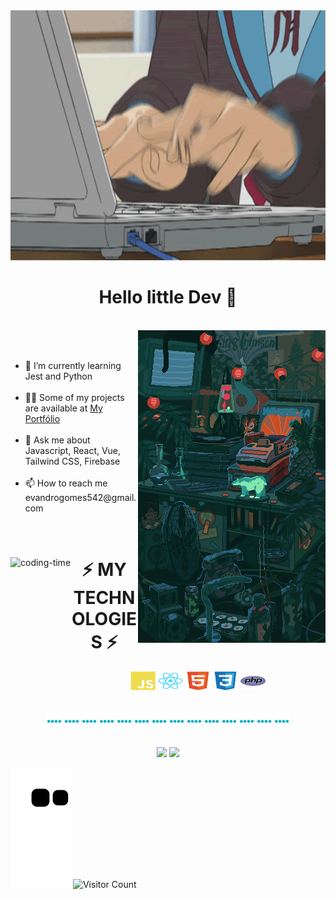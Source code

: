 
   
      
   <img src="anime.gif" alt="anime" width="100%" height="400">
    
   <h1 align="center">Hello little Dev 👋</h1>
   <br>
   <img align="right" src="collAnime.gif" alt="anime" width="300" height="500"> <br>
       <br>
        <ul >
            <li>🌱 I’m currently learning Jest and Python</li>
              <br>
            <li>👨‍💻 Some of my projects are available at <a href="https://p-inky.vercel.app/">My Portfólio</a></li>
              <br> 
           <li>💬 Ask me about Javascript, React, Vue, Tailwind CSS, Firebase</li>
              <br> 
           <li>📫 How to reach me evandrogomes542@gmail.com</li>
        </ul>
       
   </div>
     </div>
   
    
  <br>
  <div align="center">
  <img align="left" height="200" alt="coding-time" src="code.gif">
  <h1>⚡ MY TECHNOLOGIES ⚡</h1>
  <p>
    <img height="30" width="40" alt="js-icon" src="https://raw.githubusercontent.com/devicons/devicon/master/icons/javascript/javascript-plain.svg">
    <img height="30" width="40" alt="react-icon" src="https://raw.githubusercontent.com/devicons/devicon/master/icons/react/react-original.svg">
    <img height="30" width="40" alt="html-icon" src="https://raw.githubusercontent.com/devicons/devicon/master/icons/html5/html5-original.svg">
    <img height="30" width="40" alt="css-icon" src="https://raw.githubusercontent.com/devicons/devicon/master/icons/css3/css3-original.svg">
    <img height="30" width="40" alt="c-icon" src="https://raw.githubusercontent.com/devicons/devicon/master/icons/php/php-original.svg">
  </p>


<br>
   <img  src="loading2.gif" alt="anime" width="24" height="20px">
   <img  src="loading2.gif" alt="anime" width="24" height="20px">
   <img  src="loading2.gif" alt="anime" width="24" height="20px">
   <img  src="loading2.gif" alt="anime" width="24" height="20px">
      <img  src="loading2.gif" alt="anime" width="24" height="20px">
   <img  src="loading2.gif" alt="anime" width="24" height="20px">
   <img  src="loading2.gif" alt="anime" width="24" height="20px">
   <img  src="loading2.gif" alt="anime" width="24" height="20px">
    <img  src="loading2.gif" alt="anime" width="24" height="20px">
   <img  src="loading2.gif" alt="anime" width="24" height="20px">
      <img  src="loading2.gif" alt="anime" width="24" height="20px">
   <img  src="loading2.gif" alt="anime" width="24" height="20px">
   <img  src="loading2.gif" alt="anime" width="24" height="20px">
   <img  src="loading2.gif" alt="anime" width="24" height="20px">
 
  </div>
  <div align="center">
        <br>
        <br>
        <img  align="start"height="180em" src="https://github-readme-stats.vercel.app/api?username=EGAMER26&show_icons=true&theme=great-gatsby&include_all_commits=true&count_private=true"/>
        <img align="start" height="180em" src="https://github-readme-stats.vercel.app/api/top-langs/?username=EGAMER26&layout=compact&langs_count=16&theme=great-gatsby"/>
      </div>
   
![snake gif](https://github.com/EGAMER26/EGAMER26/blob/output/github-contribution-grid-snake.svg)
![Visitor Count](https://profile-counter.glitch.me/{EGAMER26}/count.svg)


                                                                 


<!--
**EGAMER26/EGAMER26** is a ✨ _special_ ✨ repository because its `README.md` (this file) appears on your GitHub profile.

Here are some ideas to get you started:

- 🔭 I’m currently working on ...
- 🌱 I’m currently learning ...
- 👯 I’m looking to collaborate on ...
- 🤔 I’m looking for help with ...
- 💬 Ask me about ...
- 📫 How to reach me: ...
- 😄 Pronouns: ...
- ⚡ Fun fact: ...
-->
